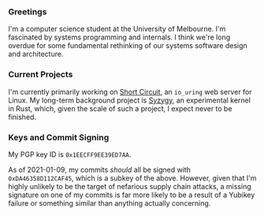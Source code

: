 ### Greetings
I'm a computer science student at the University of Melbourne. I'm fascinated by systems programming and internals. I think we're long overdue for some fundamental rethinking of our systems software design and architecture.

### Current Projects
I'm currently primarily working on [Short Circuit](https://github.com/3541/short-circuit), an `io_uring` web server for Linux. My long-term background project is [Syzygy](https://github.com/3541/syzygy), an experimental kernel in Rust, which, given the scale of such a project, I expect never to be finished.

### Keys and Commit Signing
My PGP key ID is `0x1EECFF9EE39ED7AA`.

As of 2021-01-09, my commits _should_ all be signed with `0xDA46358D112CAF45`, which is a subkey of the above. However, given that I'm highly unlikely to be the target of nefarious supply chain attacks, a missing signature on one of my commits is far more likely to be a result of a Yubikey failure or something similar than anything actually concerning.
